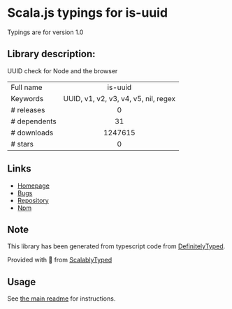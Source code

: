 
# Scala.js typings for is-uuid

Typings are for version 1.0

## Library description:
UUID check for Node and the browser

|                    |                 |
| ------------------ | :-------------: |
| Full name          | is-uuid |
| Keywords           | UUID, v1, v2, v3, v4, v5, nil, regex |
| # releases         | 0 |
| # dependents       | 31 |
| # downloads        | 1247615 |
| # stars            | 0 |

## Links
- [Homepage](https://github.com/afram/is-uuid#readme)
- [Bugs](https://github.com/afram/is-uuid/issues)
- [Repository](https://github.com/afram/is-uuid)
- [Npm](https://www.npmjs.com/package/is-uuid)
    


## Note
This library has been generated from typescript code from [DefinitelyTyped](https://definitelytyped.org).

Provided with :purple_heart: from [ScalablyTyped](https://github.com/oyvindberg/ScalablyTyped)

## Usage
See [the main readme](../../readme.md) for instructions.


